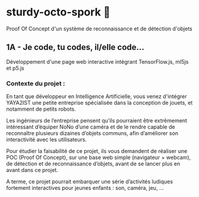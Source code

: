 # sturdy-octo-spork :robot:
Proof Of Concept d'un système de reconnaissance et de détection d'objets
## 1A - Je code, tu codes, il/elle code...
Développement d'une page web interactive intégrant TensorFlow.js, ml5js et p5.js
### Contexte du projet :
En tant que développeur en Intelligence Artificielle, vous venez d'intégrer YAYA2IST une petite entreprise spécialisée dans la conception de jouets, et notamment de petits robots.

Les ingénieurs de l’entreprise pensent qu’ils pourraient être extrêmement intéressant d’équiper NoNo d’une caméra et de le rendre capable de reconnaître plusieurs dizaines d’objets communs, afin d’améliorer son interactivité avec les utilisateurs.

Pour étudier la faisabilité de ce projet, ils vous demandent de réaliser une POC (Proof Of Concept), sur une base web simple (navigateur + webcam), de détection et de reconnaissance d’objets, avant de se lancer plus en avant dans ce projet.

A terme, ce projet pourrait embarquer une série d’activités ludiques fortement interactives pour jeunes enfants : son, caméra, jeu, …

